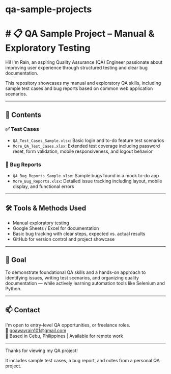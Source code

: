 # qa-sample-projects
# # 📋 QA Sample Project – Manual & Exploratory Testing

Hi! I'm Rain, an aspiring Quality Assurance (QA) Engineer passionate about improving user experience through structured testing and clear bug documentation.

This repository showcases my manual and exploratory QA skills, including sample test cases and bug reports based on common web application scenarios.

---

## 📂 Contents

### ✅ Test Cases
- `QA_Test_Cases_Sample.xlsx`: Basic login and to-do feature test scenarios
- `More_QA_Test_Cases.xlsx`: Extended test coverage including password reset, form validation, mobile responsiveness, and logout behavior

### 🐞 Bug Reports
- `QA_Bug_Reports_Sample.xlsx`: Sample bugs found in a mock to-do app
- `More_Bug_Reports.xlsx`: Detailed issue tracking including layout, mobile display, and functional errors

---

## 🛠 Tools & Methods Used
- Manual exploratory testing
- Google Sheets / Excel for documentation
- Basic bug tracking with clear steps, expected vs. actual results
- GitHub for version control and project showcase

---

## 🎯 Goal
To demonstrate foundational QA skills and a hands-on approach to identifying issues, writing test scenarios, and organizing quality documentation — while actively learning automation tools like Selenium and Python.

---

## 📫 Contact
I'm open to entry-level QA opportunities, or freelance roles.  
📧 goawayrain101@gmail.com  
📍 Based in Cebu, Philippines | Available for remote work

---

Thanks for viewing my QA project!

It includes sample test cases, a bug report, and notes from a personal QA project.

